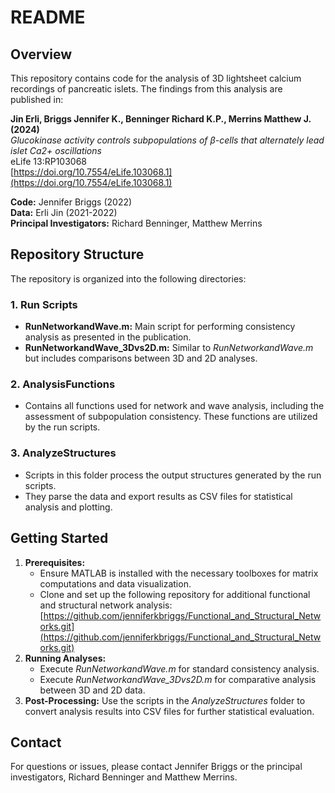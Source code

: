 # README

## Overview

This repository contains code for the analysis of 3D lightsheet calcium recordings of pancreatic islets. The findings from this analysis are published in:

**Jin Erli, Briggs Jennifer K., Benninger Richard K.P., Merrins Matthew J. (2024)**  
*Glucokinase activity controls subpopulations of β-cells that alternately lead islet Ca2+ oscillations*  
eLife 13:RP103068  
[https://doi.org/10.7554/eLife.103068.1](https://doi.org/10.7554/eLife.103068.1)

**Code:** Jennifer Briggs (2022)  
**Data:** Erli Jin (2021-2022)  
**Principal Investigators:** Richard Benninger, Matthew Merrins

## Repository Structure

The repository is organized into the following directories:

### 1. Run Scripts

- **RunNetworkandWave.m:** Main script for performing consistency analysis as presented in the publication.
- **RunNetworkandWave_3Dvs2D.m:** Similar to *RunNetworkandWave.m* but includes comparisons between 3D and 2D analyses.

### 2. AnalysisFunctions

- Contains all functions used for network and wave analysis, including the assessment of subpopulation consistency. These functions are utilized by the run scripts.

### 3. AnalyzeStructures

- Scripts in this folder process the output structures generated by the run scripts. 
- They parse the data and export results as CSV files for statistical analysis and plotting.

## Getting Started

1. **Prerequisites:**
   - Ensure MATLAB is installed with the necessary toolboxes for matrix computations and data visualization.
   - Clone and set up the following repository for additional functional and structural network analysis:  
     [https://github.com/jenniferkbriggs/Functional_and_Structural_Networks.git](https://github.com/jenniferkbriggs/Functional_and_Structural_Networks.git)
2. **Running Analyses:**
   - Execute *RunNetworkandWave.m* for standard consistency analysis.
   - Execute *RunNetworkandWave_3Dvs2D.m* for comparative analysis between 3D and 2D data.
3. **Post-Processing:** Use the scripts in the *AnalyzeStructures* folder to convert analysis results into CSV files for further statistical evaluation.

## Contact

For questions or issues, please contact Jennifer Briggs or the principal investigators, Richard Benninger and Matthew Merrins.

